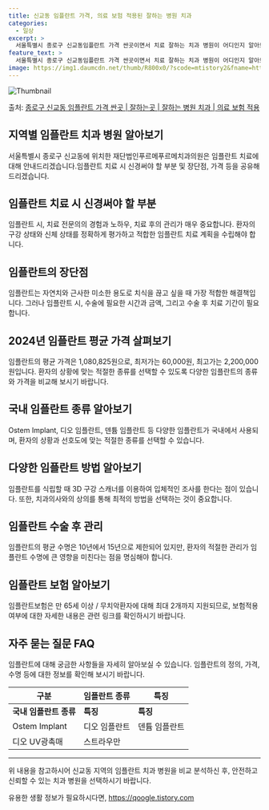 ```yaml
---
title: 신교동 임플란트 가격, 의료 보험 적용된 잘하는 병원 치과
categories:
  - 일상
excerpt: >
  서울특별시 종로구 신교동임플란트 가격 싼곳이면서 치료 잘하는 치과 병원이 어디인지 알아보도록 하겠습니다. 서울특별시 종로구 신교동에 위치한 재단법인푸르메푸르메치과의원 순서대로 안내 드리며, 임플란트 치료시 신경써야 할 부분 또한 같이 공유 드리겠습니다.2024년 임플란트 가격 살펴보기 👈 클릭임플란트 평균 가격재단법인푸르메푸르메치과의원표 내에 있는 전화 번호를 클릭 하시면 재단법인푸르메푸르메치과의원로 바로 전화 연결 됩니다.분류주소전화번호치과의원서울특별시 종로구 자하문로 89, 1층 (신교동)📞02-6395-7020로 전화하기재단법인푸르메푸르메치과의원 위치 확인하기 👈 클릭요일운영시간월요일09:00~18:00화요일09:00~18:00수요일09:00~18:00목요일09:0..
feature_text: >
  서울특별시 종로구 신교동임플란트 가격 싼곳이면서 치료 잘하는 치과 병원이 어디인지 알아보도록 하겠습니다. 서울특별시 종로구 신교동에 위치한 재단법인푸르메푸르메치과의원 순서대로 안내 드리며, 임플란트 치료시 신경써야 할 부분 또한 같이 공유 드리겠습니다.2024년 임플란트 가격 살펴보기 👈 클릭임플란트 평균 가격재단법인푸르메푸르메치과의원표 내에 있는 전화 번호를 클릭 하시면 재단법인푸르메푸르메치과의원로 바로 전화 연결 됩니다.분류주소전화번호치과의원서울특별시 종로구 자하문로 89, 1층 (신교동)📞02-6395-7020로 전화하기재단법인푸르메푸르메치과의원 위치 확인하기 👈 클릭요일운영시간월요일09:00~18:00화요일09:00~18:00수요일09:00~18:00목요일09:0..
image: https://img1.daumcdn.net/thumb/R800x0/?scode=mtistory2&fname=https%3A%2F%2Fblog.kakaocdn.net%2Fdn%2Fczgslq%2FbtsG1hyuIMM%2F5XygFWZ4ggVu18aLG2oZG1%2Fimg.webp
---
```


![Thumbnail](https://img1.daumcdn.net/thumb/R800x0/?scode=mtistory2&fname=https%3A%2F%2Fblog.kakaocdn.net%2Fdn%2Fczgslq%2FbtsG1hyuIMM%2F5XygFWZ4ggVu18aLG2oZG1%2Fimg.webp)

<p>출처: <a href="https://qoogle.tistory.com/6827" rel="dofollow">종로구 신교동 임플란트 가격 싼곳 | 잘하는곳 | 잘하는 병원 치과 | 의료 보험 적용</a> </p>

## 지역별 임플란트 치과 병원 알아보기

서울특별시 종로구 신교동에 위치한 재단법인푸르메푸르메치과의원은 임플란트 치료에 대해 안내드리겠습니다.임플란트 치료 시 신경써야 할 부분 및
장단점, 가격 등을 공유해 드리겠습니다.

## 임플란트 치료 시 신경써야 할 부분

임플란트 시, 치료 전문의의 경험과 노하우, 치료 후의 관리가 매우 중요합니다. 환자의 구강 상태와 신체 상태를 정확하게 평가하고 적합한
임플란트 치료 계획을 수립해야 합니다.

## 임플란트의 장단점

임플란트는 자연치와 근사한 미소한 용도로 치식을 끊고 싶을 때 가장 적합한 해결책입니다. 그러나 임플란트 시, 수술에 필요한 시간과 금액,
그리고 수술 후 치료 기간이 필요합니다.

## 2024년 임플란트 평균 가격 살펴보기

임플란트의 평균 가격은 1,080,825원으로, 최저가는 60,000원, 최고가는 2,200,000원입니다. 환자의 상황에 맞는 적절한
종류를 선택할 수 있도록 다양한 임플란트의 종류와 가격을 비교해 보시기 바랍니다.

## 국내 임플란트 종류 알아보기

Ostem Implant, 디오 임플란트, 덴튬 임플란트 등 다양한 임플란트가 국내에서 사용되며, 환자의 상황과 선호도에 맞는 적절한 종류를
선택할 수 있습니다.

## 다양한 임플란트 방법 알아보기

임플란트를 식립할 때 3D 구강 스캐너를 이용하여 입체적인 조사를 한다는 점이 있습니다. 또한, 치과의사와의 상의를 통해 최적의 방법을
선택하는 것이 중요합니다.

## 임플란트 수술 후 관리

임플란트의 평균 수명은 10년에서 15년으로 제한되어 있지만, 환자의 적절한 관리가 임플란트 수명에 큰 영향을 미친다는 점을 명심해야
합니다.

## 임플란트 보험 알아보기

임플란트보험은 만 65세 이상 / 무치악환자에 대해 최대 2개까지 지원되므로, 보험적용 여부에 대한 자세한 내용은 관련 링크를 확인하시기
바랍니다.

## 자주 묻는 질문 FAQ

임플란트에 대해 궁금한 사항들을 자세히 알아보실 수 있습니다. 임플란트의 정의, 가격, 수명 등에 대한 정보를 확인해 보시기 바랍니다.

구분 | 임플란트 종류 | 특징  
---|---|---  
**국내 임플란트 종류** | **특징** | **특징**  
Ostem Implant | 디오 임플란트 | 덴튬 임플란트  
디오 UV광촉매 | 스트라우만 |   
  
* * *

위 내용을 참고하시어 신교동 지역의 임플란트 치과 병원을 비교 분석하신 후, 안전하고 신뢰할 수 있는 치과 병원을 선택하시기 바랍니다.

 

유용한 생활 정보가 필요하시다면, <a href="https://qoogle.tistory.com" rel="dofollow">https://qoogle.tistory.com</a>


